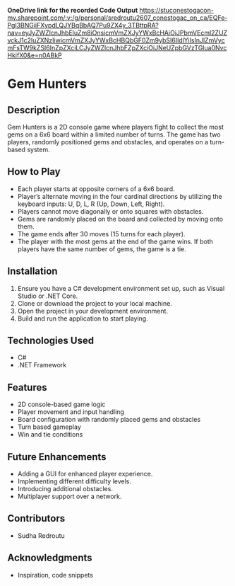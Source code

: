 **OneDrive link for the recorded Code Output**
https://stuconestogacon-my.sharepoint.com/:v:/g/personal/sredroutu2607_conestogac_on_ca/EQFe-Pgl3BNGiiFXypdLQJYBqBbAQ7Pu9ZX4y_3TBttpRA?nav=eyJyZWZlcnJhbEluZm8iOnsicmVmZXJyYWxBcHAiOiJPbmVEcml2ZUZvckJ1c2luZXNzIiwicmVmZXJyYWxBcHBQbGF0Zm9ybSI6IldlYiIsInJlZmVycmFsTW9kZSI6InZpZXciLCJyZWZlcnJhbFZpZXciOiJNeUZpbGVzTGlua0NvcHkifX0&e=n0ABkP

# Gem Hunters

## Description
Gem Hunters is a 2D console game where players fight to collect the most gems on a 6x6 board within a limited number of turns. The game has two players, randomly positioned gems and obstacles, and operates on a turn-based system.

## How to Play
- Each player starts at opposite corners of a 6x6 board.
- Player’s alternate moving in the four cardinal directions by utilizing the keyboard inputs: U, D, L, R 
(Up, Down, Left, Right). 
- Players cannot move diagonally or onto squares with obstacles.
- Gems are randomly placed on the board and collected by moving onto them.
- The game ends after 30 moves (15 turns for each player).
- The player with the most gems at the end of the game wins. If both players have the same number of gems, the game is a tie.

## Installation
1. Ensure you have a C# development environment set up, such as Visual Studio or .NET Core.
2. Clone or download the project to your local machine.
3. Open the project in your development environment.
4. Build and run the application to start playing.

## Technologies Used
- C#
- .NET Framework

## Features
- 2D console-based game logic
- Player movement and input handling
- Board configuration with randomly placed gems and obstacles
- Turn based gameplay
- Win and tie conditions

## Future Enhancements
- Adding a GUI for enhanced player experience.
- Implementing different difficulty levels.
- Introducing additional obstacles.
- Multiplayer support over a network.

## Contributors
- Sudha Redroutu

## Acknowledgments
- Inspiration, code snippets
